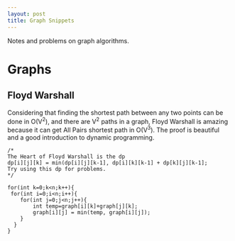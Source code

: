```yaml
---
layout: post
title: Graph Snippets
---
```


Notes and problems on graph algorithms.
<!--more-->


Graphs
======

Floyd Warshall
--------------
Considering that finding the shortest path between any two points can be done in O(V<sup>2</sup>), and there are V<sup>2</sup> paths in a graph, Floyd Warshall is amazing because it can get All Pairs shortest path in O(V<sup>3</sup>). The proof is beautiful and a good introduction to dynamic programming.

````
/*
The Heart of Floyd Warshall is the dp
dp[i][j][k] = min(dp[i][j][k-1], dp[i][k][k-1] + dp[k][j][k-1];
Try using this dp for problems.
*/

for(int k=0;k<n;k++){
 for(int i=0;i<n;i++){
    for(int j=0;j<n;j++){
        int temp=graph[i][k]+graph[j][k];
        graph[i][j] = min(temp, graph[i][j]);
    }
  }
}
````
